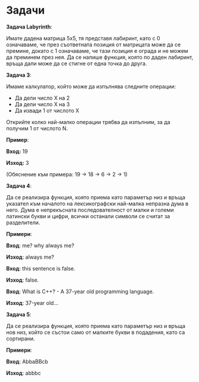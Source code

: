 ﻿
# Задачи

**Задача Labyrinth**:

Имате дадена матрица 5x5, тя представя лабиринт, като с 0 означаваме, че през съответната позиция от матрицата може да се премине, докато с 1 означаваме, че тази позиция е ограда и не можем да преминем през нея. Да се напише функция, която по даден лабиринт, връща дали може да се стигне от една точка до друга. 

**Задача 3**:

Имаме калкулатор, който може да изпълнява следните операции:
- Да дели число X на 2
- Да дели число X на 3
- Да извади 1 от числото X

Открийте колко най-малко операции трябва да изпълним, за да получим 1 от числото N.

**Пример**:

**Вход:** 19

**Изход:** 3

(Обяснение към примера: 19 -> 18 -> 6 -> 2 -> 1)

**Задача 4**:

Да се реализира функция, която приема като параметър низ и връща указател към началото на лексикографски най-малка непразна дума в него. Дума е непрекъсната последователност от малки и големи латински букви и цифри, всички останали символи се считат за разделители.

**Примери**:

**Вход**:
me? why always me?	

**Изход**: 
always me?

**Вход**:
this sentence is false.
	
**Изход**:
falsе.

**Вход**:
What is C++? - A 37-year old programming language.
	
**Изход**:
37-year old…

**Задача 5**:

Да се реализира функция, която приема като параметър низ и връща нов низ, който се състои само от малките букви в подадения, като са сортирани.

**Примери**:

**Вход**:
AbbaBBcb

**Изход**: 
abbbc

